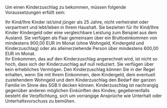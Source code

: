 Um einen Kinderzuschlag zu bekommen, müssen folgende Voraussetzungen erfüllt sein:  

Ihr Kind/Ihre Kinder ist/sind jünger als 25 Jahre, nicht verheiratet oder verpartnert und lebt/leben in Ihrem Haushalt. 
Sie beziehen für Ihr Kind/Ihre Kinder Kindergeld oder eine vergleichbare Leistung zum Beispiel aus dem Ausland. 
Sie verfügen  als Paar gemeinsam über ein Bruttoeinkommen von mindestens 900,00 EUR im Monat (ohne Wohngeld, Kindergeld und Kinderzuschlag) oder als alleinerziehende Person über mindestens 600,00 EUR im Monat.   
Ihr Einkommen, das auf den Kinderzuschlag angerechnet wird, ist nicht so hoch, dass sich der Kinderzuschlag auf null reduziert. 
Sie verfügen über kein erhebliches Vermögen. 
Den Kinderzuschlag können Sie in der Regel erhalten, wenn Sie mit Ihrem Einkommen, dem Kindergeld, dem eventuell zustehendem Wohngeld und dem Kinderzuschlag den Bedarf der ganzen Familie im Sinne des SGB II decken können. 
Kinderzuschlag ist nachrangig gegenüber anderen möglichen Einkünften des Kindes; gegebenenfalls besteht die Verpflichtung, sich um vorrangige Ansprüche wie Unterhalt oder Unterhaltsvorschuss zu bemühen.